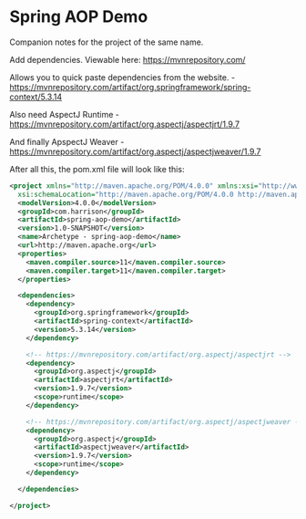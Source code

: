 # Spring AOP Demo

Companion notes for the project of the same name.

Add dependencies. Viewable here: https://mvnrepository.com/

Allows you to quick paste dependencies from the website. - https://mvnrepository.com/artifact/org.springframework/spring-context/5.3.14

Also need AspectJ Runtime - https://mvnrepository.com/artifact/org.aspectj/aspectjrt/1.9.7

And finally ApspectJ Weaver - https://mvnrepository.com/artifact/org.aspectj/aspectjweaver/1.9.7

After all this, the pom.xml file will look like this:

```xml
<project xmlns="http://maven.apache.org/POM/4.0.0" xmlns:xsi="http://www.w3.org/2001/XMLSchema-instance"
  xsi:schemaLocation="http://maven.apache.org/POM/4.0.0 http://maven.apache.org/maven-v4_0_0.xsd">
  <modelVersion>4.0.0</modelVersion>
  <groupId>com.harrison</groupId>
  <artifactId>spring-aop-demo</artifactId>
  <version>1.0-SNAPSHOT</version>
  <name>Archetype - spring-aop-demo</name>
  <url>http://maven.apache.org</url>
  <properties>
    <maven.compiler.source>11</maven.compiler.source>
    <maven.compiler.target>11</maven.compiler.target>
  </properties>

  <dependencies>
    <dependency>
      <groupId>org.springframework</groupId>
      <artifactId>spring-context</artifactId>
      <version>5.3.14</version>
    </dependency>

    <!-- https://mvnrepository.com/artifact/org.aspectj/aspectjrt -->
    <dependency>
      <groupId>org.aspectj</groupId>
      <artifactId>aspectjrt</artifactId>
      <version>1.9.7</version>
      <scope>runtime</scope>
    </dependency>

    <!-- https://mvnrepository.com/artifact/org.aspectj/aspectjweaver -->
    <dependency>
      <groupId>org.aspectj</groupId>
      <artifactId>aspectjweaver</artifactId>
      <version>1.9.7</version>
      <scope>runtime</scope>
    </dependency>

  </dependencies>

</project>

```
